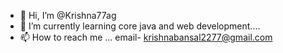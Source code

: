 - 👋 Hi, I’m @Krishna77ag
- 🌱 I’m currently learning core java and web development....
- 📫 How to reach me ... email- krishnabansal2277@gmail.com

<!---
Krishna77ag/Krishna77ag is a ✨ special ✨ repository because its `README.md` (this file) appears on your GitHub profile.
You can click the Preview link to take a look at your changes.
--->
